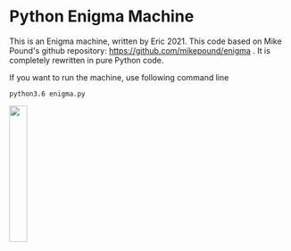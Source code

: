 # Python Enigma Machine
This is an Enigma machine, written by Eric 2021.
This code based on Mike Pound's github repository:
https://github.com/mikepound/enigma .
It is completely rewritten in pure Python code.

If you want to run the machine, use following command line

`
python3.6 enigma.py
`

<img src=https://upload.wikimedia.org/wikipedia/commons/3/3e/EnigmaMachineLabeled.jpg width=25% />


